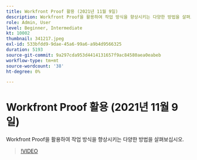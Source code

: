 ```yaml
---
title: Workfront Proof 활용 (2021년 11월 9일)
description: Workfront Proof을 활용하여 작업 방식을 향상시키는 다양한 방법을 살펴보십시오.
role: Admin, User
level: Beginner, Intermediate
kt: 10002
thumbnail: 341217.jpeg
exl-id: 533bfdd9-9dae-45a6-99a6-a9b4d9566325
duration: 5193
source-git-commit: 9a297cda953d4414131657f9ac84580aea0eabeb
workflow-type: tm+mt
source-wordcount: '38'
ht-degree: 0%

---
```


# Workfront Proof 활용 (2021년 11월 9일)

Workfront Proof을 활용하여 작업 방식을 향상시키는 다양한 방법을 살펴보십시오.

>[!VIDEO](https://video.tv.adobe.com/v/341217/?quality=12&learn=on)
